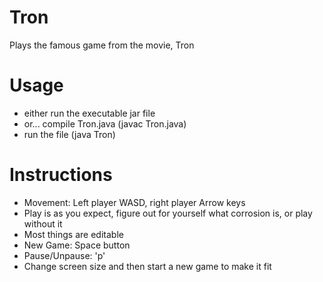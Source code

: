 # Tron
Plays the famous game from the movie, Tron

# Usage
- either run the executable jar file
- or... compile Tron.java (javac Tron.java)
- run the file (java Tron)

# Instructions
- Movement: Left player WASD, right player Arrow keys
- Play is as you expect, figure out for yourself what corrosion is, or play without it
- Most things are editable
- New Game: Space button
- Pause/Unpause: 'p'
- Change screen size and then start a new game to make it fit
